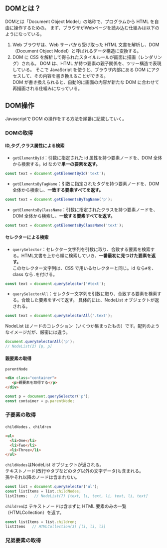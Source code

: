 ## DOMとは？
DOMとは「Document Object Model」の略称で、プログラムから HTML を自由に操作するための。
まず、ブラウザがWebページを読み込む仕組みは以下のようになっている。
1. Web ブラウザは、Web サーバから受け取った HTML 文書を解析し、DOM（Document Object Model）と呼ばれるデータ構造に変換する。
2. DOM に CSS を解析して得られたスタイルルールが画面に描画（レンダリング）される。
DOM は、HTML が持つ要素の親子関係を、ツリー構造で表現している。
そこで JavaScript を使うと、ブラウザ内部にある DOM にアクセスして、その内容を書き換えることができる。  
DOM が書き換えられると、自動的に画面の内容が新たな DOM に合わせて再描画される仕組みになっている。

## DOM操作
Javascriptで DOM の操作をする方法を順番に記載していく。
### DOMの取得
#### ID,タグ,クラス属性による検索
- `getElementById`：引数に指定された id 属性を持つ要素ノードを、DOM 全体から検索する。id なので**単一の要素を返す。**
```javascript
const text = document.getElementById('text');
```
- `getElementsByTagName`：引数に指定されたタグを持つ要素ノードを、DOM 全体から検索し、**一致する要素すべてを返す。**
```javascript
const text = document.getElementsByTagName('p');
```
- `getElementsByClassName`：引数に指定されたクラスを持つ要素ノードを、DOM 全体から検索し、**一致する要素すべてを返す。**
```javascript
const text = document.getElementsByClassName('text');
```

#### セレクターによる検索
- `querySelector`：セレクター文字列を引数に取り、合致する要素を検索する。HTML文書を上から順に検索していき、**一番最初に見つけた要素を返す。**  
このセレクター文字列は、CSS で用いるセレクターと同じ。id なら`#`を、class なら`.`を付ける。
```javascript
const text = document.querySelector('#text');
```
- `querySelectorAll`：セレクター文字列を引数に取り、合致する要素を検索する。合致した要素をすべて返す。
具体的には、NodeList オブジェクトが返される。
```javascript
const text = document.querySelectorAll('.text');
```
NodeList はノードのコレクション（いくつか集まったもの）です。配列のようなイメージだが、厳密には違う。
```javascript
document.querySelectorAll('p');
// NodeList(2) [p, p]
```

#### 親要素の取得
`parentNode`
```html
<div class="container">
   <p>親要素を取得する</p>
</div>
```
```javascript
const p = document.querySelector('p');
const container = p.parentNode;
```

### 子要素の取得
`childNodes` 、`children`
```html
<ul>
  <li>One</li>
  <li>Two</li>
  <li>Three</li>
</ul>
```
`childNodes`はNodeList オブジェクトが返される。  
テキストノード(改行やタブなどのタグ以外の文字データ)も含まれる。  
孫やそれ以降のノードは含まれない。
```javascript
const list = document.querySelector('ul');
const listItems = list.childNodes;
listItems;   // NodeList(7) [text, li, text, li, text, li, text]
```
`children`は テキストノードは含まずに HTML 要素のみの一覧（HTMLCollection）を返す。
```javascript
const listItems = list.children;
listItems   // HTMLCollection(3) [li, li, li]
```

### 兄弟要素の取得
